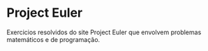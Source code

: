 # Project Euler
Exercicios resolvidos do site Project Euler que envolvem problemas matemáticos e de programação.
